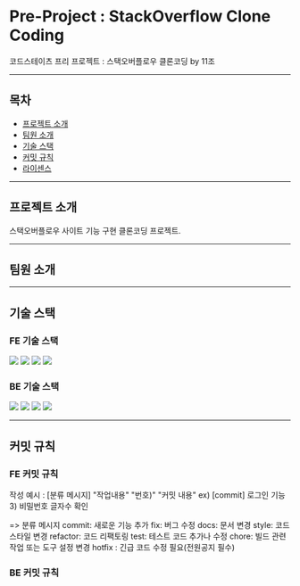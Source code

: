 # Pre-Project : StackOverflow Clone Coding

코드스테이츠 프리 프로젝트 : 스택오버플로우 클론코딩 by 11조

---

## 목차

- [프로젝트 소개](#프로젝트-소개)
- [팀원 소개](#팀원-소개)
- [기술 스택](#기술-스택)
- [커밋 규칙](#커밋-규칙)
- [라이센스](#라이센스)

---

## 프로젝트 소개

스택오버플로우 사이트 기능 구현 클론코딩 프로젝트.

---

## 팀원 소개

---

## 기술 스택

### FE 기술 스택
<img src="https://img.shields.io/badge/JavaScript-F7DF1E?style=for-the-badge&logo=JavaScript&logoColor=white">
 <img src="https://img.shields.io/badge/HTML5-E34F26?style=for-the-badge&logo=HTML5&logoColor=white">
 <img src="https://img.shields.io/badge/CSS3-1572B6?style=for-the-badge&logo=CSS3&logoColor=white">
<img src="https://img.shields.io/badge/React-61DAFB?style=for-the-badge&logo=React&logoColor=black"/>

### BE 기술 스택
<img src="https://img.shields.io/badge/Spring-6DB33F?style=for-the-badge&logo=Spring&logoColor=black"/>
<img src="https://img.shields.io/badge/Springboot-6DB33F?style=for-the-badge&logo=Spring-boot&logoColor=white"/>
<img src="https://img.shields.io/badge/SpringSecurity-6DB33F?style=for-the-badge&logo=Spring-security&logoColor=black"/>
<img src="https://img.shields.io/badge/java-FA6831?style=for-the-badge&logo=java&logoColor=black"/>

---

## 커밋 규칙

### FE 커밋 규칙
작성 예시 : [분류 메시지] "작업내용"  "번호)" "커밋 내용"
ex) [commit] 로그인 기능 3) 비밀번호 글자수 확인

=> 분류 메시지
commit: 새로운 기능 추가
fix: 버그 수정
docs: 문서 변경
style: 코드 스타일 변경
refactor: 코드 리팩토링
test: 테스트 코드 추가나 수정
chore: 빌드 관련 작업 또는 도구 설정 변경
hotfix : 긴급 코드 수정 필요(전원공지 필수)

### BE 커밋 규칙
